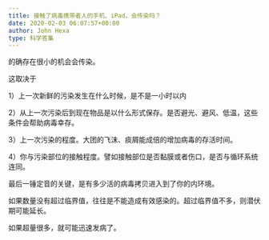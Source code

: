 ```yaml
---
title: 接触了病毒携带者人的手机、iPad，会传染吗？
date: 2020-02-03 06:07:57+00:00
author: John Hexa
type: 科学答集
---
```

的确存在很小的机会会传染。

这取决于

1）上一次新鲜的污染发生在什么时候，是不是一小时以内

2）从上一次污染后到现在物品是以什么形式保存。是否避光、避风、低温，这些条件会帮助病毒幸存。

3）上一次污染的程度。大团的飞沫、痰屑能成倍的增加病毒的存活时间。

4）你与污染部位的接触程度。譬如接触部位是否黏膜或者伤口，是否与循环系统连同。

最后一锤定音的关键，是有多少活的病毒拷贝进入到了你的内环境。

如果数量没有超过临界值，往往是不能造成有效感染的。超过临界值不多，则潜伏期可能延长。

如果超量很多，就可能迅速发病了。



